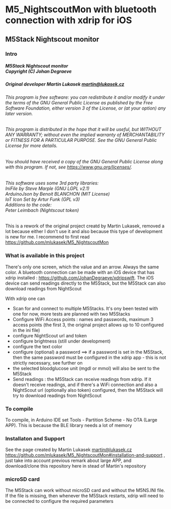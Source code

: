 # M5_NightscoutMon with bluetooth connection with xdrip for iOS
## M5Stack Nightscout monitor
### Intro
##### M5Stack Nightscout monitor<br/>Copyright (C) Johan Degraeve 

##### Original developer Martin Lukasek <martin@lukasek.cz>
###### This program is free software: you can redistribute it and/or modify it under the terms of the GNU General Public License as published by the Free Software Foundation, either version 3 of the License, or (at your option) any later version.
###### This program is distributed in the hope that it will be useful, but WITHOUT ANY WARRANTY; without even the implied warranty of MERCHANTABILITY or FITNESS FOR A PARTICULAR PURPOSE.  See the GNU General Public License for more details.
###### You should have received a copy of the GNU General Public License along with this program. If not, see <https://www.gnu.org/licenses/>. 
###### This software uses some 3rd party libraries:<br/>IniFile by Steve Marple (GNU LGPL v2.1)<br/>ArduinoJson by Benoit BLANCHON (MIT License)<br/>IoT Icon Set by Artur Funk (GPL v3)<br/>Additions to the code:<br/>Peter Leimbach (Nightscout token)

This is a rework of the original project creatd by Martin Lukasek, removed a lot because either I don't use it and also because this type of development is new for me.
I recommend to first read https://github.com/mlukasek/M5_NightscoutMon

### What is available in this project

There's only one screen, which the value and an arrow. Always the same color. A bluetooth connection can be made with an iOS device that has xdrip installed : https://github.com/JohanDegraeve/xdripswift. The iOS device can send readings directly to the M5Stack, but the M5Stack can also download readings from NightScout

With xdrip one can
 * Scan for and connect to multiple M5Stacks. It's ony been tested with one for now, more tests are planned with two M5Stacks
 * Configure WiFi Access points : names and passwords, maximum 3 access points (the first 3, the original project allows up to 10 configured in the ini file)
 * configure NightScout url and token
 * configure brightness (still under development)
 * configure the text color
 * configure (optional) a password ==> if a password is set in the M5Stack, then the same password must be configured in the xdrip app - this is not strictly necessary, see further on
 * the selected bloodglucose unit (mgdl or mmol) will also be sent to the M5Stack
 * Send readings : the M5Stack can receive readings from xdrip. If it doesn't receive readings, and if there's a WiFi connection and also a NightScout url (optionally also token) configured, then the M5Stack will try to download readings from NightScout 

### To compile

To compile, in Arduino IDE set Tools - Partition Scheme - No OTA (Large APP). This is because the BLE library needs a lot of memory

### Installaton and Support

See the page created by Martin Lukasek <martin@lukasek.cz> https://github.com/mlukasek/M5_NightscoutMon#installation-and-support , just take into account previous remark about large APP, and download/clone this repository here in stead of Martin's repository

### microSD card

The M5Stack can work without microSD card and without the M5NS.INI file. If the file is missing, then whenever the M5Stack restarts, xdrip will need to be connected to configure the required parameters


